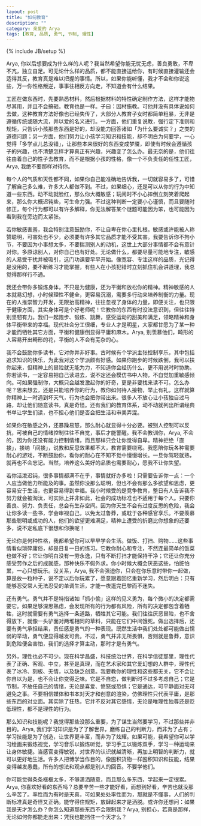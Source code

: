 ```yaml
---
layout: post
title: "如何教育"
description: ""
category: 亲爱的 Arya
tags: [教育, 品质, 勇气, 节制, 理性]
---
```

{% include JB/setup %}

Arya, 你以后想要成为什么样的人呢？我当然希望你能无忧无虑，善良勇敢，不卑不亢，独立自足。可无论什么样的品质，都不能直接送给你，有时候直接灌输还会适得其反，教育真是难以把握的事情。所以，如果你能听懂，我才不会和你说这些，万一你性格叛逆，事事往相反方向走，不知道会有什么结果。

工匠在做东西时，先要熟悉材料，然后根据材料的特性确定制作方法，这样才能物尽其用，并且不会搞砸。教育也是一样。子曰：因材施教。可他并没有具体说如何去做，这种教育方法好像也已经失传了，大部分人教育子女时都简单粗暴，无非是遵循传统或随大流，并以爱的名义进行。一方面，他们重复说教，强行定下准则和规矩，只告诉小孩那些东西是好的，却没能力回答诸如「为什么要诚实？」之类的道德问题；另一方面，他们努力让小孩学习知识和技能，却不明白为何要学，一心觉得「多学点儿总没错」，让那些本来很好的东西变成梦魇，即使有时候会遵循孩子的兴趣，也不清楚怎样才算真正有兴趣，兴趣变了怎么办。最无奈的是，他们往往由着自己的性子去教育，而不是根据小孩的性格，像一个不负责任的任性工匠，Arya, 我绝不要那样对待你。

每个人的气质和天性都不同，如果你自己能准确地告诉我，一切就容易多了，可惜了解自己多么难，许多大人都做不到。不过，如果细心，还是可以从你的行为中知道一些东西。动不动就脸红，那么你大概敏感；玩闹时不小心摔倒立刻笑着爬起来，那么你大概迟钝些，可生命力强。不过这种判断一定要小心谨慎，而且要随时修正，每个行为都可以有许多解释，你无法解答某个谜题可能因为笨，也可能因为看到我在旁边而太紧张。

若你敏感害羞，我会特别注意鼓励你，不让自卑在你心里扎根。敏感或许能被人称赞聪明，可害处也不少，必须要有许多其它品质才能不受其害。我要告诉你不拘小节，不要因为小事想太多，不要揣测别人的动机，这世上大部分事情都不会有意针对你。多原谅别人，对你自己也有好处。无论做什么，都要尽量可能地专注，敏感的人易受干扰并被吸引，这门功课要早早开始。像宽容、专注这样的品质，光记得是没用的，要不断练习才能掌握，有些人在小孩犯错时立刻抓住机会讲道理，我总觉得那样行不通。

我还会带你多锻炼身体，不只是为健康，还为平衡和放松你的精神。精神敏感的人本就易幻想，小时候理性不健全，更容易沉溺，需要多行动来培养制衡的力量。现在的人推崇智力开发，无限抬高精神，往往忽视了身体的力量，即便关注，也只限于健康方面，其实身体可是个好老师呢！它教你的东西有时没法意识到，但往往特别坚韧有力。我们一起跑步、锻炼、跳舞，感受运动的甜美和满足，领略精神和身体平衡带来的幸福。现代社会分工很细，专业人才是明星，大家都甘愿为了某一种才能而牺牲其它方面，平衡和健康倒显得平庸和麻木。Arya, 别羡慕他们，畸形的人容易开出畸形的花，平衡的人不会有芜杂的心。

我不会鼓励你多读书，它对你并非好事。古时候有个学派主张控制享乐，其中包括追求知识的快乐，为此我对这个学派颇有好感。如果你跑步的时候跌倒，我可以扶你起来，但精神上的冒险就无能为力，不知道你会经历什么，更不用说时时协助。你若读书，一定容易把自己读进去，说不定还会模仿书中人物，不自觉加重敏感倾向。可如果强制你，大概只会越发激起你的好奇，更是非要找来读不可。怎么办呢？思来想去，还是只能培养你的行为，教你如何待人接物，举止有礼，这样就算你精神上一时遇到坏天气，行为也会把你带出来。很多人不放心让小孩独自过马路，却让他们随意读书，真是奇怪。还有我们的教育体系，动不动就列出所谓经典书单让学生们读，也不担心他们是否会把生活和审美弄混。

如果你在敏感之外，还暴躁易怒，那么耐心就显得十分必要。被别人控制可以反抗，可被自己的情绪控制往往不自觉，事后才能警醒。我不会教训你，Arya, 不会的，因为你还没有能力控制情绪，而且那样只会让你觉得自卑。精神拒绝「直接」，接纳「间接」，说教和反思效果都不大，教育需要绕弯。我愿陪你玩各种需要耐心的游戏，不断鼓励你，看你的耐心在不知不觉中慢慢增长。一旦你驾轻就熟，就再也不会忘记。当然，培养这么美好的品质也需要耐心，愿我不让你失望。

若你活泼迟钝，很多事情都满不在乎，事情就好办多啦！只需要告诉你一点：一个人应当做他力所能及的事。虽然你没那么聪明，但也不会有那么多欲望和思虑，更容易安于生活，也更容易得到幸福。我小时候受的是竞争教育，整日有人告诉我不努力就会被淘汰，可实际上并非如此，社会的成功标准也不适用于每个人。只要你善良、努力、负责任，总会有生存空间。因为你天生不会有过度反思的危险，我会让你多读一些书，学会审视自己，以免太过鲁莽，或耽于各种感官享乐。不要羡慕那些聪明或成功的人，他们的欲望更难满足，精神上遭受的折磨比你想象的还要多，说不定私底下很想和你换呢！

无论你是何种性格，我都希望你可以早早学会生活。做饭、打扫、购物……这些事情看似琐碎庸俗，却是日复一日的练习。它教你耐心和专注，不然连最简单的饭菜也做不好；它让你明白没有一劳永逸，只有不断打扫才能保持干净；它还让你充分感受劳作之后的成就感，那种快乐不假外求。你小时候大概会厌恶这些，怕脏怕累，一心只想玩乐。没关系，Arya, 我不会强迫你，只会在你乐意时带你一起做，算是放一粒种子，说不定以后你玩累了，愿意跟着回忆重新学习，然后明白：只有能够忍受常人无法忍受的单调生活，才能一夜逛完巴黎而不迷失。

还有勇气。勇气并不是特指诸如「抓小偷」这样的见义勇为，每个微小的决定都需要它。如果足够深思熟虑，会发现所有的行为都有风险，所有的决定都包含着牺牲，这时就需要有勇气选择一条道路，牺牲其它可能。我们往往厌恶冒险，也不舍得放下，就像一头驴面对两堆相同的草料，只能在它们中间饿死。做出选择后，还要有勇气承担结果，责任感是勇气的一种表现。既然生活中我们处处都可能做出懦弱的举动，勇气便显得越发可贵。不过，勇气并非无所畏惧，否则就是鲁莽，意识到危险便会害怕，我们的选择才算主动，那时才是有勇气。

另外，理性也必不可少。现在科学昌盛，科技统治世界，在科学信徒那里，理性代表了正确、客观、中立，甚至是真理，而在艺术家和其它爱幻想的人群中，理性代表了冰冷、刻板、无情，以及缺乏创意。我要教你的理性和这些都无关，它不会让你自以为是，也不会让你变得乏味。它是不自恋，做判断时不过多考虑自己；它是节制，不放任自己的情绪，无论是喜爱、愤怒或恐惧；它是通达，可平静面对无可避免之事。不要相信媒体和书本对天才和创意的渲染，仿佛理性只代表平庸，是那些东西的对立面。其实除了狂热，它并不反对其它感情，无论是唯理性独尊还是贬低理性，都不是理性的行为。

那么知识和技能呢？我觉得那些没那么重要，为了谋生当然要学习，不过那些并非目的。Arya, 我们学习知识是为了了解世界，磨练自己的判断力，而非为了占有；学习技能是为了创造，让世界更丰富，而非为了炫耀。如果可能，我希望你可以学习绘画来锻炼视觉，学习音乐以锻炼听觉，学习手工以锻炼双手，学习一种运动来让身体敏捷。当感官变得敏锐，对世界的认识就越清晰，再加上明智的判断力，就可以更好地生活。许多人把博学当作目的，像囤积货物一样囤积知识和技能，结果变得越发愚蠢，所有的想法和观点都是别人的回音。不要学他们。

你可能觉得条条框框太多，不够潇洒随意，而且那么多东西，学起来一定很累。Arya, 你喜欢好看的东西吗？总要辛苦一些才能好看，而想到好看，辛苦也就没那么辛苦了。率性而为有时是天真，可如果处处率性而为，那就是不懂事，人们的判断标准真是奇怪又正确。能守得住规矩，放肆起来才是洒脱。或许你还想问：如果我是天才怎么办？你怎么知道那些东西不会限制我？Arya, 别担心，若真是那样，无论如何你都能走出来：凭我也能挡住一个天才么？
